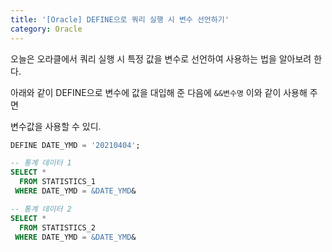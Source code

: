 ```yaml
---
title: '[Oracle] DEFINE으로 쿼리 실행 시 변수 선언하기'
category: Oracle
---
```


오늘은 오라클에서 쿼리 실행 시 특정 값을 변수로 선언하여 사용하는 법을 알아보려 한다.

아래와 같이 DEFINE으로 변수에 값을 대입해 준 다음에 `&&변수명` 이와 같이 사용해 주면

변수값을 사용할 수 있디.

```sql
DEFINE DATE_YMD = '20210404';

-- 통계 데이터 1
SELECT *
  FROM STATISTICS_1
 WHERE DATE_YMD = &DATE_YMD&

-- 통계 데이터 2
SELECT *
  FROM STATISTICS_2
 WHERE DATE_YMD = &DATE_YMD&
```
